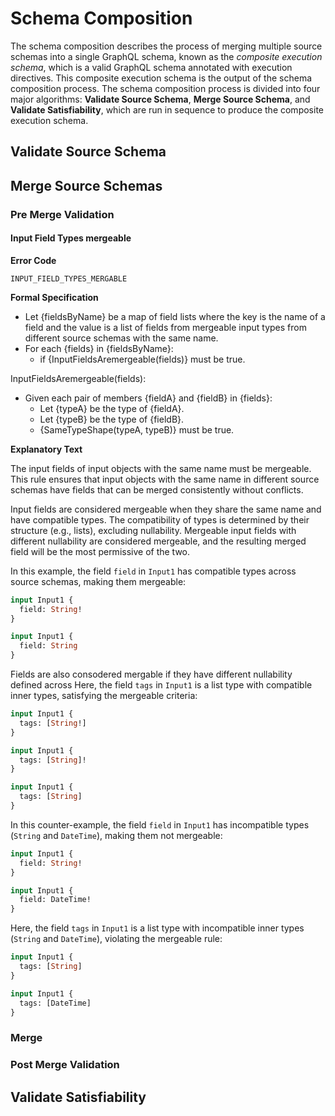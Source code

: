 # Schema Composition

The schema composition describes the process of merging multiple source schemas
into a single GraphQL schema, known as the _composite execution schema_, which
is a valid GraphQL schema annotated with execution directives. This composite
execution schema is the output of the schema composition process. The schema
composition process is divided into four major algorithms: **Validate Source
Schema**, **Merge Source Schema**, and **Validate Satisfiability**, which are
run in sequence to produce the composite execution schema.

## Validate Source Schema

## Merge Source Schemas

### Pre Merge Validation

#### Input Field Types mergeable

**Error Code**

`INPUT_FIELD_TYPES_MERGABLE`

**Formal Specification**

- Let {fieldsByName} be a map of field lists where the key is the name of a
  field and the value is a list of fields from mergeable input types from
  different source schemas with the same name.
- For each {fields} in {fieldsByName}:
  - if {InputFieldsAremergeable(fields)} must be true.

InputFieldsAremergeable(fields):

- Given each pair of members {fieldA} and {fieldB} in {fields}:
  - Let {typeA} be the type of {fieldA}.
  - Let {typeB} be the type of {fieldB}.
  - {SameTypeShape(typeA, typeB)} must be true.

**Explanatory Text**

The input fields of input objects with the same name must be mergeable. This rule ensures that input objects with the same name in different source schemas have fields that can be merged consistently without conflicts.

Input fields are considered mergeable when they share the same name and have compatible types. The compatibility of types is determined by their structure (e.g., lists), excluding nullability. Mergeable input fields with different nullability are considered mergeable, and the resulting merged field will be the most permissive of the two.

In this example, the field `field` in `Input1` has compatible types across
source schemas, making them mergeable:

```graphql example
input Input1 {
  field: String!
}

input Input1 {
  field: String
}
```

Fields are also consodered mergable if they have different nullability defined across 
Here, the field `tags` in `Input1` is a list type with compatible inner types,
satisfying the mergeable criteria:

```graphql example
input Input1 {
  tags: [String!]
}

input Input1 {
  tags: [String]!
}

input Input1 {
  tags: [String]
}
```

In this counter-example, the field `field` in `Input1` has incompatible types
(`String` and `DateTime`), making them not mergeable:

```graphql counter-example
input Input1 {
  field: String!
}

input Input1 {
  field: DateTime!
}
```

Here, the field `tags` in `Input1` is a list type with incompatible inner types
(`String` and `DateTime`), violating the mergeable rule:

```graphql counter-example
input Input1 {
  tags: [String]
}

input Input1 {
  tags: [DateTime]
}
```

### Merge

### Post Merge Validation

## Validate Satisfiability

